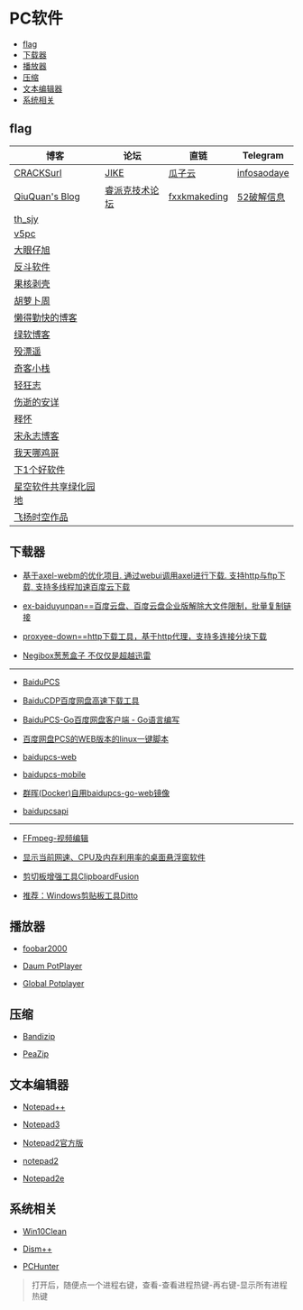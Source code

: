 # PC软件


* [flag](#flag)
* [下载器](#下载器)
* [播放器](#播放器)
* [压缩](#压缩)
* [文本编辑器](#文本编辑器)
* [系统相关](#系统相关)






## flag

| 博客                                                                 	| 论坛                                      	| 直链                                          	| Telegram                                  	|
|----------------------------------------------------------------------	|-------------------------------------------	|-----------------------------------------------	|-------------------------------------------	|
| [CRACKSurl](http://cracksurl.com/)                                   	| [JIKE](https://jike.info/)                	| [瓜子云](https://yun.naodai.org/Software/)    	| [infosaodaye](https://t.me/s/infosaodaye) 	|
| [QiuQuan's Blog](http://www.qiuquan.cc/)                             	| [睿派克技术论坛](https://www.repaik.com/) 	| [fxxkmakeding](https://www.fxxkmakeding.xyz/) 	| [52破解信息](https://t.me/s/wuaipojie)    	|
| [th_sjy](http://www.th-sjy.com/)                                     	|                                           	|                                               	|                                           	|
| [v5pc](http://www.v5pc.com/category/syrj)                            	|                                           	|                                               	|                                           	|
| [大眼仔旭](http://www.dayanzai.me/)                                  	|                                           	|                                               	|                                           	|
| [反斗软件](http://www.apprcn.com/)                                   	|                                           	|                                               	|                                           	|
| [果核剥壳](http://www.ghboke.com/)                                   	|                                           	|                                               	|                                           	|
| [胡萝卜周](http://www.carrotchou.blog/)                              	|                                           	|                                               	|                                           	|
| [懒得勤快的博客](https://masuit.com/misc/5)                          	|                                           	|                                               	|                                           	|
| [绿软博客](http://liujin-greensoft.lofter.com/)                      	|                                           	|                                               	|                                           	|
| [殁漂遥](https://www.mpyit.com/)                                     	|                                           	|                                               	|                                           	|
| [奇客小栈](http://www.geekotg.com/)                                  	|                                           	|                                               	|                                           	|
| [轻狂志](http://www.flighty.cn/)                                     	|                                           	|                                               	|                                           	|
| [伤逝的安详](https://www.ssdax.com/)                                 	|                                           	|                                               	|                                           	|
| [释怀](https://shiove.com/c/9tk)                                     	|                                           	|                                               	|                                           	|
| [宋永志博客](http://www.songyongzhi.com/SystemTool)                  	|                                           	|                                               	|                                           	|
| [我天哪鸡哥](https://www.wotianna.com/)                              	|                                           	|                                               	|                                           	|
| [下1个好软件](http://www.xia1ge.com)                                 	|                                           	|                                               	|                                           	|
| [星空软件共享绿化园地](http://www.xingkbjm.com/)                     	|                                           	|                                               	|                                           	|
| [飞扬时空作品](http://blog.sina.com.cn/s/blog_89a729a40102wjwp.html) 	|                                           	|                                               	|                                           	|




## 下载器

* [基于axel-webm的优化项目. 通过webui调用axel进行下载. 支持http与ftp下载, 支持多线程加速百度云下载](https://github.com/lihaoyun6/axeldown-core)

* [ex-baiduyunpan==百度云盘、百度云盘企业版解除大文件限制，批量复制链接](https://github.com/gxvv/ex-baiduyunpan)

* [proxyee-down==http下载工具，基于http代理，支持多连接分块下载](https://github.com/monkeyWie/proxyee-down)

* [Negibox葱葱盒子 不仅仅是超越迅雷](https://github.com/hugetiny/negibox/blob/master/READMECN.md)


---

* [BaiduPCS](https://github.com/search?o=desc&p=1&q=BaiduPCS&s=updated&type=Repositories)

* [BaiduCDP百度网盘高速下载工具](https://github.com/cool2528/baiduCDP)

* [BaiduPCS-Go百度网盘客户端 - Go语言编写](https://github.com/iikira/BaiduPCS-Go)

* [百度网盘PCS的WEB版本的linux一键脚本](https://github.com/user1121114685/baidupcsweb)

* [baidupcs-web](https://github.com/liuzhuoling2011/baidupcs-web)

* [baidupcs-mobile](https://github.com/loliconer/baidupcs-mobile)

* [群晖(Docker)自用baidupcs-go-web镜像](https://github.com/jakehu/baidupcs-go-web)

* [baidupcsapi](https://github.com/ly0/baidupcsapi)

-----------------------------------------------------------------------------------------

* [FFmpeg-视频编辑](https://github.com/FFmpeg/FFmpeg)

* [显示当前网速、CPU及内存利用率的桌面悬浮窗软件](https://github.com/zhongyang219/TrafficMonitor)

* [剪切板增强工具ClipboardFusion](https://www.clipboardfusion.com/Download/)

* [推荐：Windows剪贴板工具Ditto](https://ditto-cp.sourceforge.io/)


## 播放器

* [foobar2000](http://blog.sina.com.cn/go2spa)

* [Daum PotPlayer](http://daumpotplayer.com/download/)

* [Global Potplayer](http://potplayer.daum.net/?lang=zh_CN)



## 压缩

* [Bandizip](https://www.bandisoft.com/bandizip/)

* [PeaZip](https://www.peazip.org/)



## 文本编辑器

* [Notepad++](https://notepad-plus-plus.org/)

* [Notepad3](https://github.com/rizonesoft/Notepad3)

* [Notepad2官方版](http://www.flos-freeware.ch/notepad2.html)

* [notepad2](https://github.com/zufuliu/notepad2)

* [Notepad2e](https://github.com/ProgerXP/Notepad2e)


## 系统相关

* [Win10Clean](https://github.com/ElPumpo/Win10Clean)

* [Dism++](https://www.chuyu.me/zh-Hans/index.html)

* [PCHunter](http://www.xuetr.com)

> 打开后，随便点一个进程右键，查看-查看进程热键-再右键-显示所有进程热键








